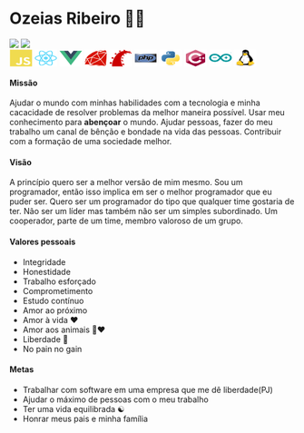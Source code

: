 # Ozeias Ribeiro 👨‍💻

<div>
  <img height="180em" src="https://github-readme-stats.vercel.app/api?username=OzRib&show_icons=true&theme=dark&include_all_commits=true&count_private=true"/>
  <img height="180em" src="https://github-readme-stats.vercel.app/api/top-langs/?username=OzRib&layout=compact&langs_count=10&theme=dark&hide=starlark,objective-c&count_private=true"/>
</div>
<div style="display: inline_block">
  <img align="center" alt="Js" height="30" width="40" src="https://raw.githubusercontent.com/devicons/devicon/master/icons/javascript/javascript-plain.svg">
  <img align="center" alt="React" height="30" width="40" src="https://raw.githubusercontent.com/devicons/devicon/master/icons/react/react-original.svg">
  <img align="center" alt="Vue" height="30" width="40" src="https://raw.githubusercontent.com/devicons/devicon/master/icons/vuejs/vuejs-original.svg">
  <img align="center" alt="Ruby" height="30" width="40" src="https://raw.githubusercontent.com/devicons/devicon/master/icons/ruby/ruby-plain.svg">
  <img align="center" alt="Rails" height="30" width="40" src="https://raw.githubusercontent.com/devicons/devicon/master/icons/rails/rails-plain.svg">
  <img align="center" alt="Php" height="30" width="40" src="https://raw.githubusercontent.com/devicons/devicon/master/icons/php/php-original.svg">
  <img align="center" alt="Python" height="30" width="40" src="https://raw.githubusercontent.com/devicons/devicon/master/icons/python/python-original.svg">
  <img align="center" alt="Cplusplus" height="30" width="40" src="https://raw.githubusercontent.com/devicons/devicon/master/icons/cplusplus/cplusplus-original.svg">
  <img align="center" alt="Arduino" height="30" width="40" src="https://raw.githubusercontent.com/devicons/devicon/master/icons/arduino/arduino-original.svg">
  <img align="center" alt="Linux" height="30" width="40" src="https://raw.githubusercontent.com/devicons/devicon/master/icons/linux/linux-original.svg">
</div>

#### Missão
Ajudar o mundo com minhas habilidades com a tecnologia e minha cacacidade de resolver problemas da melhor maneira possível.
Usar meu conhecimento para **abençoar** o mundo.
Ajudar pessoas, fazer do meu trabalho um canal de bênção e bondade na vida das pessoas.
Contribuir com a formação de uma sociedade melhor. 

#### Visão
A princípio quero ser a melhor versão de mim mesmo.
Sou um programador, então isso implica em ser o melhor programador que eu puder ser.
Quero ser um programador do tipo que qualquer time gostaria de ter.
Não ser um líder mas também não ser um simples subordinado.
Um cooperador, parte de um time, membro valoroso de um grupo.

#### Valores pessoais
  * Integridade
  * Honestidade
  * Trabalho esforçado
  * Comprometimento
  * Estudo contínuo
  * Amor ao próximo
  * Amor à vida :heart:
  * Amor aos animais :dog::heart:
  * Liberdade :statue_of_liberty:
  * No pain no gain

#### Metas
  * Trabalhar com software em uma empresa que me dê liberdade(PJ)
  * Ajudar o máximo de pessoas com o meu trabalho
  * Ter uma vida equilibrada ☯️
  * Honrar meus pais e minha família
